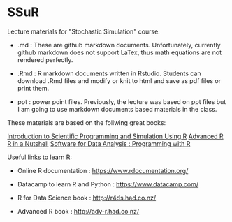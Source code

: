 # SSuR

Lecture materials for "Stochastic Simulation" course.

* .md : These are github markdown documents. Unfortunately, currently github markdown does not support LaTex, thus math equations are not rendered perfectly.

* .Rmd : R markdown documents written in Rstudio. Students can download .Rmd files and modify or knit to html and save as pdf files or print them.

* ppt : power point files. Previously, the lecture was based on ppt files but I am going to use markdown documents based materials in the class. 


These materials are based on the follwing great books:

[Introduction to Scientific Programming and Simulation Using R](https://www.amazon.com/Introduction-Scientific-Programming-Simulation-Chapman/dp/1420068725)
[Advanced R](https://www.amazon.com/Advanced-Chapman-Hall-Hadley-Wickham/dp/1466586966)
[R in a Nutshell](https://www.amazon.com/R-Nutshell-Desktop-Quick-Reference/dp/144931208X)
[Software for Data Analysis : Programming with R](https://www.amazon.com/Software-Data-Analysis-Programming-Statistics/dp/0387759352)


Useful links to learn R:

* Online R documentation : https://www.rdocumentation.org/

* Datacamp to learn R and Python : https://www.datacamp.com/

* R for Data Science book : http://r4ds.had.co.nz/

* Advanced R book : http://adv-r.had.co.nz/

